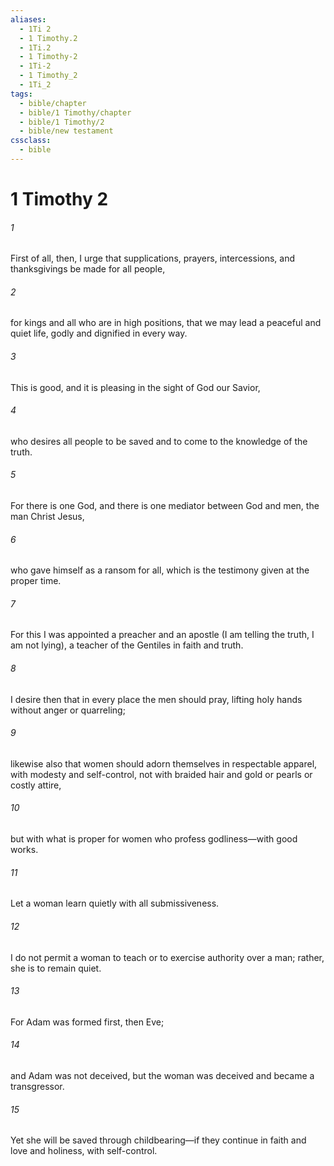 ```yaml
---
aliases:
  - 1Ti 2
  - 1 Timothy.2
  - 1Ti.2
  - 1 Timothy-2
  - 1Ti-2
  - 1 Timothy_2
  - 1Ti_2
tags:
  - bible/chapter
  - bible/1 Timothy/chapter
  - bible/1 Timothy/2
  - bible/new testament
cssclass:
  - bible
---
```


# 1 Timothy 2

###### 1
First of all, then, I urge that supplications, prayers, intercessions, and thanksgivings be made for all people,
###### 2
for kings and all who are in high positions, that we may lead a peaceful and quiet life, godly and dignified in every way.
###### 3
This is good, and it is pleasing in the sight of God our Savior,
###### 4
who desires all people to be saved and to come to the knowledge of the truth.
###### 5
For there is one God, and there is one mediator between God and men, the man Christ Jesus,
###### 6
who gave himself as a ransom for all, which is the testimony given at the proper time.
###### 7
For this I was appointed a preacher and an apostle (I am telling the truth, I am not lying), a teacher of the Gentiles in faith and truth.
###### 8
I desire then that in every place the men should pray, lifting holy hands without anger or quarreling;
###### 9
likewise also that women should adorn themselves in respectable apparel, with modesty and self-control, not with braided hair and gold or pearls or costly attire,
###### 10
but with what is proper for women who profess godliness—with good works.
###### 11
Let a woman learn quietly with all submissiveness.
###### 12
I do not permit a woman to teach or to exercise authority over a man; rather, she is to remain quiet.
###### 13
For Adam was formed first, then Eve;
###### 14
and Adam was not deceived, but the woman was deceived and became a transgressor.
###### 15
Yet she will be saved through childbearing—if they continue in faith and love and holiness, with self-control.


